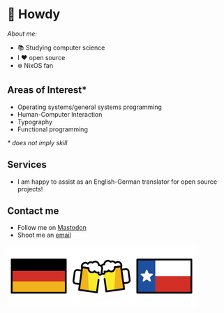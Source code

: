 # 🤠 Howdy

_About me:_

- 📚 Studying computer science
- I ❤️ open source
- ❄️ NixOS fan

## Areas of Interest*

- Operating systems/general systems programming
- Human-Computer Interaction
- Typography
- Functional programming

_* does not imply skill_

## Services

- I am happy to assist as an English-German translator for open source projects!

## Contact me

- Follow me on [Mastodon](https://koyu.space/@j0hax)
- Shoot me an [email](mailto:johannes.arnold@stud.uni-hannover.de)

<div style="display: flex;">
  <img src="1F1E9-1F1EA.svg" alt="Germany" style="flex-shrink: 1; min-width: 0;">
  <img src="1F37B.svg" alt="Beers" style="flex-shrink: 1; min-width: 0;">
  <img src="1F3F4-E0075-E0073-E0074-E0078-E007F.svg" alt="Texas" style="flex-shrink: 1; min-width: 0;">
</div>
